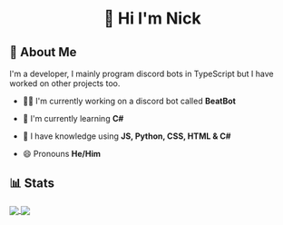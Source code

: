 #        <center>👋 Hi I'm Nick</center>
## 🚀 About Me

I'm a developer, I mainly program discord bots in TypeScript but I have worked on other projects too.
    
- 👩‍💻 I'm currently working on a discord bot called **BeatBot**

- 🧠 I'm currently learning **C#**
  
- 📖 I have knowledge using **JS, Python, CSS, HTML & C#**

- 😄 Pronouns **He/Him**


## 📊 Stats
<a href="https://github.com/FoxBoiNick">
  <img align="center" src="http://github-readme-streak-stats.herokuapp.com?user=FoxBoiNick&theme=dark&hide_border=true&date_format=j%20M%5B%20Y%5D&ring=E04C45&fire=E04C45&sideNums=E04C45&currStreakLabel=FFFFFF&stroke=1B1E26&background=22252F&dates=BEBEBE&sideLabels=FFFFFF&currStreakNum=DDDDDD" />
</a><a href="https://github.com/FoxBoiNick">
  <img align="center" src="https://github-readme-stats.vercel.app/api?username=FoxBoiNick&count_private=true&bg_color=22252f&hide_border=true&title_color=ffffff&icon_color=e04c45&text_color=bebebe&show_icons=true" />
</a>
